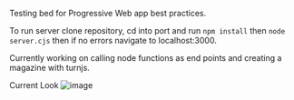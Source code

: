 Testing bed for Progressive Web app best practices.

To run server clone repository, cd into port and run `npm install` then `node server.cjs` then if no errors navigate to localhost:3000.

Currently working on calling node functions as end points and creating a magazine with turnjs.

Current Look
![image](https://github.com/user-attachments/assets/e82fe221-a175-42fb-827b-76a65a6a3997)

